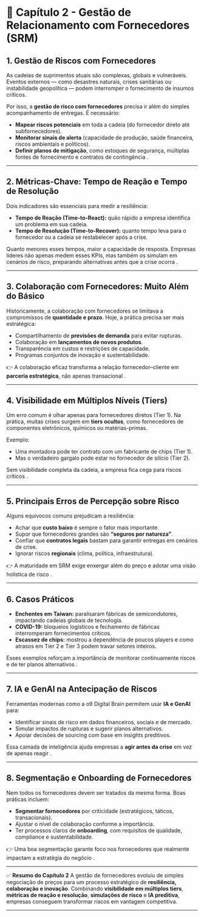 # 🔗 Capítulo 2 - Gestão de Relacionamento com Fornecedores (SRM)

## 1. Gestão de Riscos com Fornecedores

As cadeias de suprimentos atuais são complexas, globais e vulneráveis.
Eventos externos — como desastres naturais, crises sanitárias ou instabilidade geopolítica — podem interromper o fornecimento de insumos críticos.

Por isso, a **gestão de risco com fornecedores** precisa ir além do simples acompanhamento de entregas. É necessário:

* **Mapear riscos potenciais** em toda a cadeia (do fornecedor direto até subfornecedores).
* **Monitorar sinais de alerta** (capacidade de produção, saúde financeira, riscos ambientais e políticos).
* **Definir planos de mitigação**, como estoques de segurança, múltiplas fontes de fornecimento e contratos de contingência .

---

## 2. Métricas-Chave: Tempo de Reação e Tempo de Resolução

Dois indicadores são essenciais para medir a resiliência:

* **Tempo de Reação (Time-to-React):** quão rápido a empresa identifica um problema em sua cadeia.
* **Tempo de Resolução (Time-to-Recover):** quanto tempo leva para o fornecedor ou a cadeia se restabelecer após a crise.

Quanto menores esses tempos, maior a capacidade de resposta. Empresas líderes não apenas medem esses KPIs, mas também os simulam em cenários de risco, preparando alternativas antes que a crise ocorra .

---

## 3. Colaboração com Fornecedores: Muito Além do Básico

Historicamente, a colaboração com fornecedores se limitava a compromissos de **quantidade e prazo**.
Hoje, a prática precisa ser mais estratégica:

* Compartilhamento de **previsões de demanda** para evitar rupturas.
* Colaboração em **lançamentos de novos produtos**.
* Transparência em custos e restrições de capacidade.
* Programas conjuntos de inovação e sustentabilidade.

👉 A colaboração eficaz transforma a relação fornecedor–cliente em **parceria estratégica**, não apenas transacional .

---

## 4. Visibilidade em Múltiplos Níveis (Tiers)

Um erro comum é olhar apenas para fornecedores diretos (Tier 1).
Na prática, muitas crises surgem em **tiers ocultos**, como fornecedores de componentes eletrônicos, químicos ou matérias-primas.

Exemplo:

* Uma montadora pode ter contrato com um fabricante de chips (Tier 1).
* Mas o verdadeiro gargalo pode estar no fornecedor de silício (Tier 2).

Sem visibilidade completa da cadeia, a empresa fica cega para riscos críticos .

---

## 5. Principais Erros de Percepção sobre Risco

Alguns equívocos comuns prejudicam a resiliência:

* Achar que **custo baixo** é sempre o fator mais importante.
* Supor que fornecedores grandes são **“seguros por natureza”**.
* Confiar que **contratos legais** bastam para garantir entregas em cenários de crise.
* Ignorar riscos **regionais** (clima, política, infraestrutura).

👉 A maturidade em SRM exige enxergar além do preço e adotar uma visão holística de risco .

---

## 6. Casos Práticos

* **Enchentes em Taiwan:** paralisaram fábricas de semicondutores, impactando cadeias globais de tecnologia.
* **COVID-19:** bloqueios logísticos e fechamento de fábricas interromperam fornecimentos críticos.
* **Escassez de chips:** mostrou a dependência de poucos players e como atrasos em Tier 2 e Tier 3 podem travar setores inteiros.

Esses exemplos reforçam a importância de monitorar continuamente riscos e de ter planos alternativos .

---

## 7. IA e GenAI na Antecipação de Riscos

Ferramentas modernas como a o9 Digital Brain permitem usar **IA e GenAI** para:

* Identificar sinais de risco em dados financeiros, sociais e de mercado.
* Simular impactos de rupturas e sugerir planos alternativos.
* Apoiar decisões de sourcing com base em insights preditivos.

Essa camada de inteligência ajuda empresas a **agir antes da crise** em vez de apenas reagir .

---

## 8. Segmentação e Onboarding de Fornecedores

Nem todos os fornecedores devem ser tratados da mesma forma.
Boas práticas incluem:

* **Segmentar fornecedores** por criticidade (estratégicos, táticos, transacionais).
* Ajustar o nível de colaboração conforme a importância.
* Ter processos claros de **onboarding**, com requisitos de qualidade, compliance e sustentabilidade.

👉 Uma boa segmentação garante foco nos fornecedores que realmente impactam a estratégia do negócio .

---

✅ **Resumo do Capítulo 2**
A gestão de fornecedores evoluiu de simples negociação de preços para um processo estratégico de **resiliência, colaboração e inovação**.
Combinando **visibilidade em múltiplos tiers**, **métricas de reação e resolução**, **simulações de risco** e **IA preditiva**, empresas conseguem transformar riscos em vantagem competitiva.

---